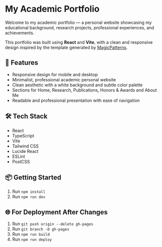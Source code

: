 <!-- # Magic Patterns - Vite Template

This code was generated by [Magic Patterns](https://magicpatterns.com) for this design: [Source Design](https://www.magicpatterns.com/c/c1sumtq68ubk65dguwhtpf) -->
# My Academic Portfolio

Welcome to my academic portfolio — a personal website showcasing my educational background, research projects, professional experiences, and achievements.

This portfolio was built using **React** and **Vite**, with a clean and responsive design inspired by the template generated by [MagicPatterns](https://magicpatterns.com/).

## 🚀 Features

- Responsive design for mobile and desktop
- Minimalist, professional academic personal website
- Clean aesthetic with a white background and subtle color palette
- Sections for Home, Research, Publications, Honors & Awards and About Me
- Readable and professional presentation with ease of navigation

## 🛠️ Tech Stack

- React
- TypeScript
- Vite
- Tailwind CSS
- Lucide React
- ESLint
- PostCSS

## 📦 Getting Started

1. Run `npm install`
2. Run `npm run dev`

## 🌐 For Deployment After Changes

1. Run `git push origin --delete gh-pages`
2. Run `git branch -D gh-pages`
3. Run `npm run build`
4. Run `npm run deploy`
